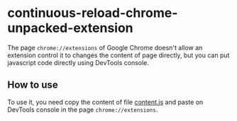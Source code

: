 # continuous-reload-chrome-unpacked-extension

The page `chrome://extensions` of Google Chrome doesn't allow an extension control it to changes the content of page directly, but you can put javascript code directly using DevTools console.

## How to use

To use it, you need copy the content of file [content.js](content.js) and paste on DevTools console in the page `chrome://extensions`.